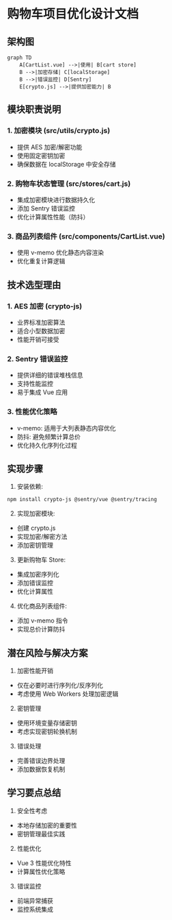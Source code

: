 # 购物车项目优化设计文档

## 架构图
```mermaid
graph TD
    A[CartList.vue] -->|使用| B[cart store]
    B -->|加密存储| C[localStorage]
    B -->|错误监控| D[Sentry]
    E[crypto.js] -->|提供加密能力| B
```

## 模块职责说明

### 1. 加密模块 (src/utils/crypto.js)
- 提供 AES 加密/解密功能
- 使用固定密钥加密
- 确保数据在 localStorage 中安全存储

### 2. 购物车状态管理 (src/stores/cart.js)
- 集成加密模块进行数据持久化
- 添加 Sentry 错误监控
- 优化计算属性性能（防抖）

### 3. 商品列表组件 (src/components/CartList.vue)
- 使用 v-memo 优化静态内容渲染
- 优化重复计算逻辑

## 技术选型理由

### 1. AES 加密 (crypto-js)
- 业界标准加密算法
- 适合小型数据加密
- 性能开销可接受

### 2. Sentry 错误监控
- 提供详细的错误堆栈信息
- 支持性能监控
- 易于集成 Vue 应用

### 3. 性能优化策略
- v-memo: 适用于大列表静态内容优化
- 防抖: 避免频繁计算总价
- 优化持久化序列化过程

## 实现步骤

1. 安装依赖:
```bash
npm install crypto-js @sentry/vue @sentry/tracing
```

2. 实现加密模块:
- 创建 crypto.js
- 实现加密/解密方法
- 添加密钥管理

3. 更新购物车 Store:
- 集成加密序列化
- 添加错误监控
- 优化计算属性

4. 优化商品列表组件:
- 添加 v-memo 指令
- 实现总价计算防抖

## 潜在风险与解决方案

1. 加密性能开销
- 仅在必要时进行序列化/反序列化
- 考虑使用 Web Workers 处理加密逻辑

2. 密钥管理
- 使用环境变量存储密钥
- 考虑实现密钥轮换机制

3. 错误处理
- 完善错误边界处理
- 添加数据恢复机制

## 学习要点总结

1. 安全性考虑
- 本地存储加密的重要性
- 密钥管理最佳实践

2. 性能优化
- Vue 3 性能优化特性
- 计算属性优化策略

3. 错误监控
- 前端异常捕获
- 监控系统集成
